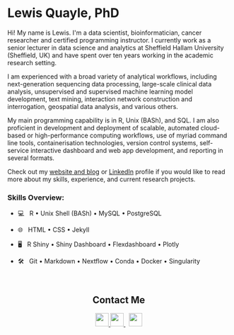 # Lewis Quayle, PhD

Hi! My name is Lewis. I'm a data scientist, bioinformatician, cancer researcher and certified programming instructor. I currently work as a senior lecturer in data science and analytics at Sheffield Hallam University (Sheffield, UK) and have spent over ten years working in the academic research setting.

I am experienced with a broad variety of analytical workflows, including next-generation sequencing data processing, large-scale clinical data analysis, unsupervised and supervised machine learning model development, text mining, interaction network construction and interrogation, geospatial data analysis, and various others.

My main programming capability is in R, Unix (BASh), and SQL. I am also proficient in development and deployment of scalable, automated cloud-based or high-performance computing workflows, use of myriad command line tools, containerisation technologies, version control systems, self-service interactive dashboard and web app development, and reporting in several formats.

Check out my <a href="https://www.lewisdoesdata.com" target="_blank">website and blog</a> or <a href="https://www.linkedin.com/in/lewis-quayle" target="_blank">LinkedIn</a> profile if you would like to read more about my skills, experience, and current research projects.

### Skills Overview:

- &#x1F4BB; &nbsp; R • Unix Shell (BASh) • MySQL • PostgreSQL

- &#x1F310; &nbsp; HTML • CSS • Jekyll

- &#x1F5A5; &nbsp; R Shiny • Shiny Dashboard • Flexdashboard • Plotly

- &#x1F6E0; &nbsp; Git • Markdown • Nextflow • Conda • Docker • Singularity

<br>
<h2 align="center">Contact Me</h2>
<p align="center">
  <a  href="https://www.lewisdoesdata.com/" target="_blank" >
    <img src="https://www.vectorlogo.zone/logos/jekyllrb/jekyllrb-icon.svg" height="30" width="30">
  </a>
  <a  href="https://www.linkedin.com/in/lewis-quayle" target="_blank" >
    <img src="https://www.vectorlogo.zone/logos/linkedin/linkedin-icon.svg" height="30" width="30">
  </a>
  &nbsp;
  <a  href="mailto:drlquayle@gmail.com" target="_blank" >
    <img src="https://www.vectorlogo.zone/logos/gmail/gmail-icon.svg" height="30" width="30">
  </a>
  
  
